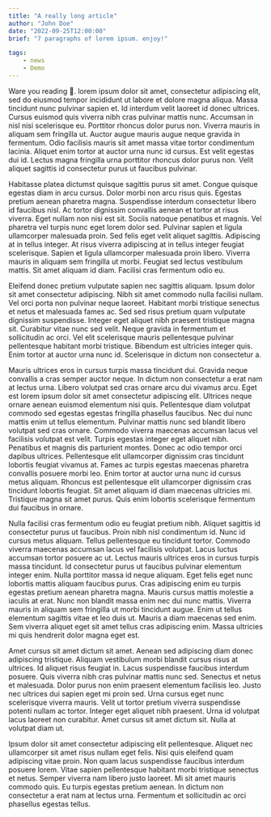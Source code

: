 ```yaml
---
title: "A really long article"
author: "John Doe"
date: "2022-09-25T12:00:00"
brief: "7 paragraphs of lorem ipsum. enjoy!"

tags:
    - news
    - Demo
---
```



<span class="first-letter">W</span>are you reading 🤣. lorem ipsum dolor sit amet, consectetur adipiscing elit, sed do
eiusmod tempor incididunt ut labore et dolore magna aliqua. Massa
tincidunt nunc pulvinar sapien et. Id interdum velit laoreet id donec
ultrices. Cursus euismod quis viverra nibh cras pulvinar mattis
nunc. Accumsan in nisl nisi scelerisque eu. Porttitor rhoncus dolor
purus non. Viverra mauris in aliquam sem fringilla ut. Auctor augue
mauris augue neque gravida in fermentum. Odio facilisis mauris sit
amet massa vitae tortor condimentum lacinia. Aliquet enim tortor at
auctor urna nunc id cursus. Est velit egestas dui id. Lectus magna
fringilla urna porttitor rhoncus dolor purus non. Velit aliquet
sagittis id consectetur purus ut faucibus pulvinar.

Habitasse platea dictumst quisque sagittis purus sit amet. Congue
quisque egestas diam in arcu cursus. Dolor morbi non arcu risus
quis. Egestas pretium aenean pharetra magna. Suspendisse interdum
consectetur libero id faucibus nisl. Ac tortor dignissim convallis
aenean et tortor at risus viverra. Eget nullam non nisi est
sit. Sociis natoque penatibus et magnis. Vel pharetra vel turpis nunc
eget lorem dolor sed. Pulvinar sapien et ligula ullamcorper malesuada
proin. Sed felis eget velit aliquet sagittis. Adipiscing at in tellus
integer. At risus viverra adipiscing at in tellus integer feugiat
scelerisque. Sapien et ligula ullamcorper malesuada proin
libero. Viverra mauris in aliquam sem fringilla ut morbi. Feugiat sed
lectus vestibulum mattis. Sit amet aliquam id diam. Facilisi cras
fermentum odio eu.

Eleifend donec pretium vulputate sapien nec sagittis aliquam. Ipsum
dolor sit amet consectetur adipiscing. Nibh sit amet commodo nulla
facilisi nullam. Vel orci porta non pulvinar neque laoreet. Habitant
morbi tristique senectus et netus et malesuada fames ac. Sed sed risus
pretium quam vulputate dignissim suspendisse. Integer eget aliquet
nibh praesent tristique magna sit. Curabitur vitae nunc sed
velit. Neque gravida in fermentum et sollicitudin ac orci. Vel elit
scelerisque mauris pellentesque pulvinar pellentesque habitant morbi
tristique. Bibendum est ultricies integer quis. Enim tortor at auctor
urna nunc id. Scelerisque in dictum non consectetur a.

Mauris ultrices eros in cursus turpis massa tincidunt dui. Gravida
neque convallis a cras semper auctor neque. In dictum non consectetur
a erat nam at lectus urna. Libero volutpat sed cras ornare arcu dui
vivamus arcu. Eget est lorem ipsum dolor sit amet consectetur
adipiscing elit. Ultrices neque ornare aenean euismod elementum nisi
quis. Pellentesque diam volutpat commodo sed egestas egestas fringilla
phasellus faucibus. Nec dui nunc mattis enim ut tellus
elementum. Pulvinar mattis nunc sed blandit libero volutpat sed cras
ornare. Commodo viverra maecenas accumsan lacus vel facilisis volutpat
est velit. Turpis egestas integer eget aliquet nibh. Penatibus et
magnis dis parturient montes. Donec ac odio tempor orci dapibus
ultrices. Pellentesque elit ullamcorper dignissim cras tincidunt
lobortis feugiat vivamus at. Fames ac turpis egestas maecenas pharetra
convallis posuere morbi leo. Enim tortor at auctor urna nunc id cursus
metus aliquam. Rhoncus est pellentesque elit ullamcorper dignissim
cras tincidunt lobortis feugiat. Sit amet aliquam id diam maecenas
ultricies mi. Tristique magna sit amet purus. Quis enim lobortis
scelerisque fermentum dui faucibus in ornare.

Nulla facilisi cras fermentum odio eu feugiat pretium nibh. Aliquet
sagittis id consectetur purus ut faucibus. Proin nibh nisl condimentum
id. Nunc id cursus metus aliquam. Tellus pellentesque eu tincidunt
tortor. Commodo viverra maecenas accumsan lacus vel facilisis
volutpat. Lacus luctus accumsan tortor posuere ac ut. Lectus mauris
ultrices eros in cursus turpis massa tincidunt. Id consectetur purus
ut faucibus pulvinar elementum integer enim. Nulla porttitor massa id
neque aliquam. Eget felis eget nunc lobortis mattis aliquam faucibus
purus. Cras adipiscing enim eu turpis egestas pretium aenean pharetra
magna. Mauris cursus mattis molestie a iaculis at erat. Nunc non
blandit massa enim nec dui nunc mattis. Viverra mauris in aliquam sem
fringilla ut morbi tincidunt augue. Enim ut tellus elementum sagittis
vitae et leo duis ut. Mauris a diam maecenas sed enim. Sem viverra
aliquet eget sit amet tellus cras adipiscing enim. Massa ultricies mi
quis hendrerit dolor magna eget est.

Amet cursus sit amet dictum sit amet. Aenean sed adipiscing diam donec
adipiscing tristique. Aliquam vestibulum morbi blandit cursus risus at
ultrices. Id aliquet risus feugiat in. Lacus suspendisse faucibus
interdum posuere. Quis viverra nibh cras pulvinar mattis nunc
sed. Senectus et netus et malesuada. Dolor purus non enim praesent
elementum facilisis leo. Justo nec ultrices dui sapien eget mi proin
sed. Urna cursus eget nunc scelerisque viverra mauris. Velit ut tortor
pretium viverra suspendisse potenti nullam ac tortor. Integer eget
aliquet nibh praesent. Urna id volutpat lacus laoreet non
curabitur. Amet cursus sit amet dictum sit. Nulla at volutpat diam ut.

Ipsum dolor sit amet consectetur adipiscing elit pellentesque. Aliquet
nec ullamcorper sit amet risus nullam eget felis. Nisi quis eleifend
quam adipiscing vitae proin. Non quam lacus suspendisse faucibus
interdum posuere lorem. Vitae sapien pellentesque habitant morbi
tristique senectus et netus. Semper viverra nam libero justo
laoreet. Mi sit amet mauris commodo quis. Eu turpis egestas pretium
aenean. In dictum non consectetur a erat nam at lectus urna. Fermentum
et sollicitudin ac orci phasellus egestas tellus.
